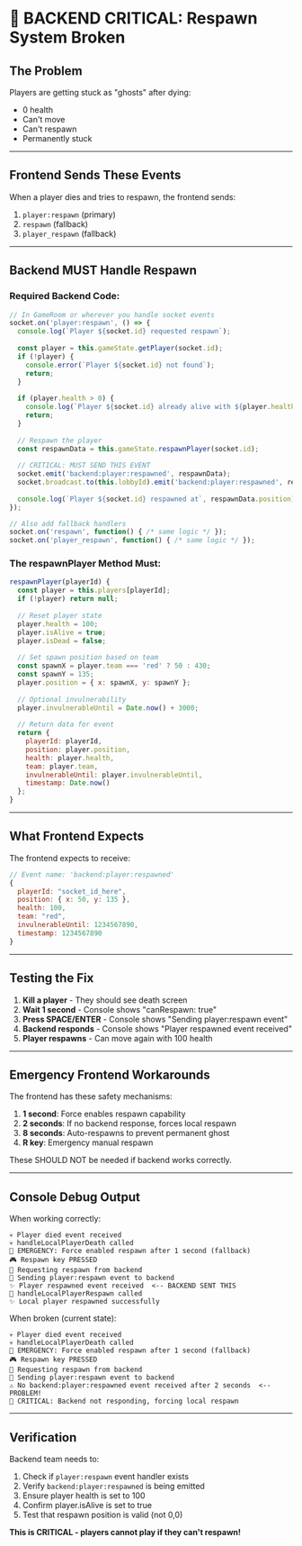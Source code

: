 # 🚨 BACKEND CRITICAL: Respawn System Broken

## The Problem
Players are getting stuck as "ghosts" after dying:
- 0 health
- Can't move  
- Can't respawn
- Permanently stuck

---

## Frontend Sends These Events

When a player dies and tries to respawn, the frontend sends:
1. `player:respawn` (primary)
2. `respawn` (fallback)
3. `player_respawn` (fallback)

---

## Backend MUST Handle Respawn

### Required Backend Code:

```javascript
// In GameRoom or wherever you handle socket events
socket.on('player:respawn', () => {
  console.log(`Player ${socket.id} requested respawn`);
  
  const player = this.gameState.getPlayer(socket.id);
  if (!player) {
    console.error(`Player ${socket.id} not found`);
    return;
  }
  
  if (player.health > 0) {
    console.log(`Player ${socket.id} already alive with ${player.health} health`);
    return;
  }
  
  // Respawn the player
  const respawnData = this.gameState.respawnPlayer(socket.id);
  
  // CRITICAL: MUST SEND THIS EVENT
  socket.emit('backend:player:respawned', respawnData);
  socket.broadcast.to(this.lobbyId).emit('backend:player:respawned', respawnData);
  
  console.log(`Player ${socket.id} respawned at`, respawnData.position);
});

// Also add fallback handlers
socket.on('respawn', function() { /* same logic */ });
socket.on('player_respawn', function() { /* same logic */ });
```

### The respawnPlayer Method Must:

```javascript
respawnPlayer(playerId) {
  const player = this.players[playerId];
  if (!player) return null;
  
  // Reset player state
  player.health = 100;
  player.isAlive = true;
  player.isDead = false;
  
  // Set spawn position based on team
  const spawnX = player.team === 'red' ? 50 : 430;
  const spawnY = 135;
  player.position = { x: spawnX, y: spawnY };
  
  // Optional invulnerability
  player.invulnerableUntil = Date.now() + 3000;
  
  // Return data for event
  return {
    playerId: playerId,
    position: player.position,
    health: player.health,
    team: player.team,
    invulnerableUntil: player.invulnerableUntil,
    timestamp: Date.now()
  };
}
```

---

## What Frontend Expects

The frontend expects to receive:
```javascript
// Event name: 'backend:player:respawned'
{
  playerId: "socket_id_here",
  position: { x: 50, y: 135 },
  health: 100,
  team: "red",
  invulnerableUntil: 1234567890,
  timestamp: 1234567890
}
```

---

## Testing the Fix

1. **Kill a player** - They should see death screen
2. **Wait 1 second** - Console shows "canRespawn: true"
3. **Press SPACE/ENTER** - Console shows "Sending player:respawn event"
4. **Backend responds** - Console shows "Player respawned event received"
5. **Player respawns** - Can move again with 100 health

---

## Emergency Frontend Workarounds

The frontend has these safety mechanisms:
1. **1 second**: Force enables respawn capability
2. **2 seconds**: If no backend response, forces local respawn
3. **8 seconds**: Auto-respawns to prevent permanent ghost
4. **R key**: Emergency manual respawn

These SHOULD NOT be needed if backend works correctly.

---

## Console Debug Output

When working correctly:
```
💀 Player died event received
💀 handleLocalPlayerDeath called
🚨 EMERGENCY: Force enabled respawn after 1 second (fallback)
🎮 Respawn key PRESSED
🔄 Requesting respawn from backend
🔄 Sending player:respawn event to backend
✨ Player respawned event received  <-- BACKEND SENT THIS
🔄 handleLocalPlayerRespawn called
✨ Local player respawned successfully
```

When broken (current state):
```
💀 Player died event received
💀 handleLocalPlayerDeath called
🚨 EMERGENCY: Force enabled respawn after 1 second (fallback)
🎮 Respawn key PRESSED
🔄 Requesting respawn from backend
🔄 Sending player:respawn event to backend
⚠️ No backend:player:respawned event received after 2 seconds  <-- PROBLEM!
🚨 CRITICAL: Backend not responding, forcing local respawn
```

---

## Verification

Backend team needs to:
1. Check if `player:respawn` event handler exists
2. Verify `backend:player:respawned` is being emitted
3. Ensure player health is set to 100
4. Confirm player.isAlive is set to true
5. Test that respawn position is valid (not 0,0)

**This is CRITICAL - players cannot play if they can't respawn!**

